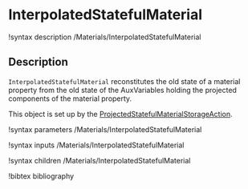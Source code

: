 # InterpolatedStatefulMaterial

!syntax description /Materials/InterpolatedStatefulMaterial

## Description

`InterpolatedStatefulMaterial` reconstitutes the old state of a material property from the old state of the AuxVariables holding the projected components of the material property.

This object is set up by the [ProjectedStatefulMaterialStorageAction](ProjectedStatefulMaterialStorageAction.md).

!syntax parameters /Materials/InterpolatedStatefulMaterial

!syntax inputs /Materials/InterpolatedStatefulMaterial

!syntax children /Materials/InterpolatedStatefulMaterial

!bibtex bibliography
